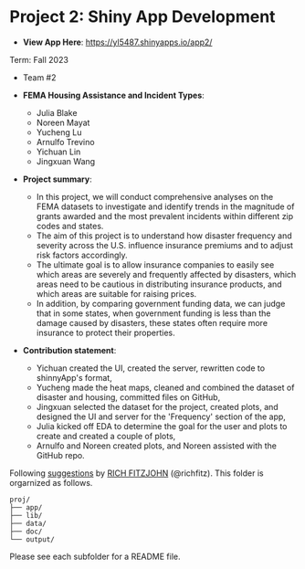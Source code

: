 # Project 2: Shiny App Development

+ **View App Here**: https://yl5487.shinyapps.io/app2/

Term: Fall 2023

+ Team #2
+ **FEMA Housing Assistance and Incident Types**:
	+ Julia Blake
	+ Noreen Mayat
	+ Yucheng Lu
	+ Arnulfo Trevino
	+ Yichuan Lin
 	+ Jingxuan Wang

+ **Project summary**:
	+ In this project, we will conduct comprehensive analyses on the FEMA datasets to investigate and identify trends in the magnitude of grants awarded and the most prevalent incidents within different zip codes and states.
	+ The aim of this project is to understand how disaster frequency and severity across the U.S. influence insurance premiums and to adjust risk factors accordingly.
	+ The ultimate goal is to allow insurance companies to easily see which areas are severely and frequently affected by disasters, which areas need to be cautious in distributing insurance products, and which areas are suitable for raising prices.
	+ In addition, by comparing government funding data, we can judge that in some states, when government funding is less than the damage caused by disasters, these states often require more insurance to protect their properties.

+ **Contribution statement**:
	+ Yichuan created the UI, created the server, rewritten code to shinnyApp's format,
	+ Yucheng made the heat maps, cleaned and combined the dataset of disaster and housing, committed files on GitHub,
	+ Jingxuan selected the dataset for the project, created plots, and designed the UI and server for the 'Frequency' section of the app,
	+ Julia kicked off EDA to determine the goal for the user and plots to create and created a couple of plots,
	+ Arnulfo and Noreen created plots, and Noreen assisted with the GitHub repo.

Following [suggestions](http://nicercode.github.io/blog/2013-04-05-projects/) by [RICH FITZJOHN](http://nicercode.github.io/about/#Team) (@richfitz). This folder is orgarnized as follows.

```
proj/
├── app/
├── lib/
├── data/
├── doc/
└── output/
```

Please see each subfolder for a README file.

